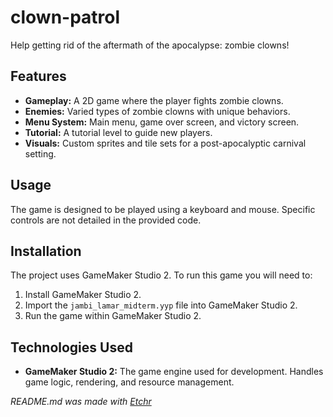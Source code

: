 # clown-patrol
Help getting rid of the aftermath of the apocalypse: zombie clowns!

## Features
*   **Gameplay:** A 2D game where the player fights zombie clowns.
*   **Enemies:** Varied types of zombie clowns with unique behaviors.
*   **Menu System:** Main menu, game over screen, and victory screen.
*   **Tutorial:** A tutorial level to guide new players.
*   **Visuals:** Custom sprites and tile sets for a post-apocalyptic carnival setting.

## Usage
The game is designed to be played using a keyboard and mouse.  Specific controls are not detailed in the provided code.

## Installation
The project uses GameMaker Studio 2.  To run this game you will need to:

1.  Install GameMaker Studio 2.
2.  Import the `jambi_lamar_midterm.yyp` file into GameMaker Studio 2.
3.  Run the game within GameMaker Studio 2.

## Technologies Used
*   **GameMaker Studio 2:** The game engine used for development.  Handles game logic, rendering, and resource management.

*README.md was made with [Etchr](https://etchr.dev)*